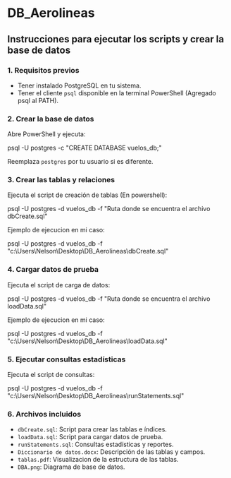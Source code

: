 # DB_Aerolineas

## Instrucciones para ejecutar los scripts y crear la base de datos

### 1. Requisitos previos
- Tener instalado PostgreSQL en tu sistema.
- Tener el cliente `psql` disponible en la terminal PowerShell (Agregado psql al PATH).

### 2. Crear la base de datos
Abre PowerShell y ejecuta:

psql -U postgres -c "CREATE DATABASE vuelos_db;"

Reemplaza `postgres` por tu usuario si es diferente.

### 3. Crear las tablas y relaciones
Ejecuta el script de creación de tablas (En powershell):

psql -U postgres -d vuelos_db -f "Ruta donde se encuentra el archivo dbCreate.sql"

Ejemplo de ejecucion en mi caso:

psql -U postgres -d vuelos_db -f "c:\Users\Nelson\Desktop\DB_Aerolineas\dbCreate.sql"

### 4. Cargar datos de prueba
Ejecuta el script de carga de datos:

psql -U postgres -d vuelos_db -f "Ruta donde se encuentra el archivo loadData.sql"

Ejemplo de ejecucion en mi caso:

psql -U postgres -d vuelos_db -f "c:\Users\Nelson\Desktop\DB_Aerolineas\loadData.sql"


### 5. Ejecutar consultas estadísticas
Ejecuta el script de consultas:

psql -U postgres -d vuelos_db -f "c:\Users\Nelson\Desktop\DB_Aerolineas\runStatements.sql"

### 6. Archivos incluidos
- `dbCreate.sql`: Script para crear las tablas e índices.
- `loadData.sql`: Script para cargar datos de prueba.
- `runStatements.sql`: Consultas estadísticas y reportes.
- `Diccionario de datos.docx`: Descripción de las tablas y campos.
- `tablas.pdf`: Visualizacion de la estructura de las tablas.
- `DBA.png`: Diagrama de base de datos.